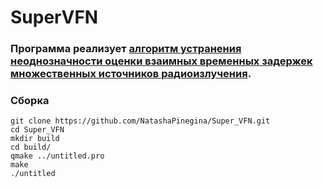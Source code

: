 # SuperVFN
### Программа реализует [алгоритм устранения неоднозначности оценки взаимных временных задержек множественных источников радиоизлучения](https://elibrary.ru/item.asp?id=50304343).

### Сборка
```
git clone https://github.com/NatashaPinegina/Super_VFN.git
cd Super_VFN
mkdir build
cd build/
qmake ../untitled.pro
make
./untitled
```
